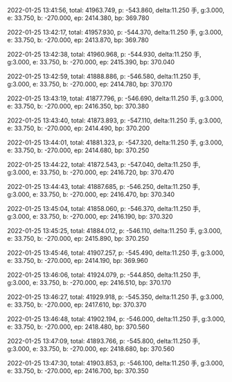 2022-01-25 13:41:56, total: 41963.749, p: -543.860, delta:11.250 手, g:3.000, e: 33.750, b: -270.000, ep: 2414.380, bp: 369.780

2022-01-25 13:42:17, total: 41957.930, p: -544.370, delta:11.250 手, g:3.000, e: 33.750, b: -270.000, ep: 2413.870, bp: 369.780

2022-01-25 13:42:38, total: 41960.968, p: -544.930, delta:11.250 手, g:3.000, e: 33.750, b: -270.000, ep: 2415.390, bp: 370.040

2022-01-25 13:42:59, total: 41888.886, p: -546.580, delta:11.250 手, g:3.000, e: 33.750, b: -270.000, ep: 2414.780, bp: 370.170

2022-01-25 13:43:19, total: 41877.796, p: -546.690, delta:11.250 手, g:3.000, e: 33.750, b: -270.000, ep: 2416.350, bp: 370.380

2022-01-25 13:43:40, total: 41873.893, p: -547.110, delta:11.250 手, g:3.000, e: 33.750, b: -270.000, ep: 2414.490, bp: 370.200

2022-01-25 13:44:01, total: 41881.323, p: -547.320, delta:11.250 手, g:3.000, e: 33.750, b: -270.000, ep: 2414.680, bp: 370.250

2022-01-25 13:44:22, total: 41872.543, p: -547.040, delta:11.250 手, g:3.000, e: 33.750, b: -270.000, ep: 2416.720, bp: 370.470

2022-01-25 13:44:43, total: 41887.685, p: -546.250, delta:11.250 手, g:3.000, e: 33.750, b: -270.000, ep: 2416.470, bp: 370.340

2022-01-25 13:45:04, total: 41858.060, p: -546.370, delta:11.250 手, g:3.000, e: 33.750, b: -270.000, ep: 2416.190, bp: 370.320

2022-01-25 13:45:25, total: 41884.012, p: -546.110, delta:11.250 手, g:3.000, e: 33.750, b: -270.000, ep: 2415.890, bp: 370.250

2022-01-25 13:45:46, total: 41907.257, p: -545.490, delta:11.250 手, g:3.000, e: 33.750, b: -270.000, ep: 2414.190, bp: 369.960

2022-01-25 13:46:06, total: 41924.079, p: -544.850, delta:11.250 手, g:3.000, e: 33.750, b: -270.000, ep: 2416.510, bp: 370.170

2022-01-25 13:46:27, total: 41929.918, p: -545.350, delta:11.250 手, g:3.000, e: 33.750, b: -270.000, ep: 2417.610, bp: 370.370

2022-01-25 13:46:48, total: 41902.194, p: -546.000, delta:11.250 手, g:3.000, e: 33.750, b: -270.000, ep: 2418.480, bp: 370.560

2022-01-25 13:47:09, total: 41893.766, p: -545.800, delta:11.250 手, g:3.000, e: 33.750, b: -270.000, ep: 2418.680, bp: 370.560

2022-01-25 13:47:30, total: 41903.853, p: -546.100, delta:11.250 手, g:3.000, e: 33.750, b: -270.000, ep: 2416.700, bp: 370.350